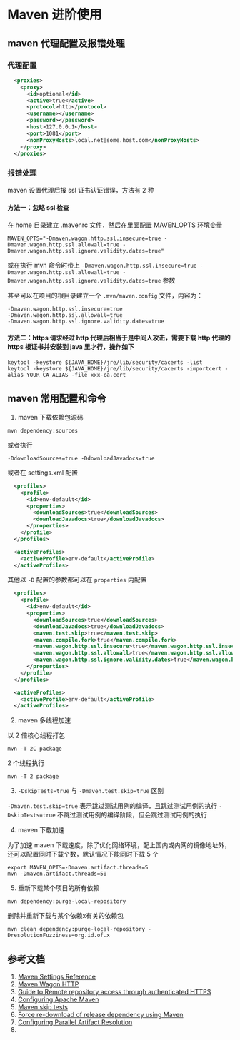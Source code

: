 # Maven 进阶使用

## maven 代理配置及报错处理

### 代理配置
```xml
  <proxies>
    <proxy>
      <id>optional</id>
      <active>true</active>
      <protocol>http</protocol>
      <username></username>
      <password></password>
      <host>127.0.0.1</host>
      <port>1081</port>
      <nonProxyHosts>local.net|some.host.com</nonProxyHosts>
    </proxy>
  </proxies>
```

### 报错处理

maven 设置代理后报 ssl 证书认证错误，方法有 2 种

#### 方法一：忽略 ssl 检查

在 home 目录建立 .mavenrc 文件，然后在里面配置 MAVEN_OPTS 环境变量

```shell
MAVEN_OPTS="-Dmaven.wagon.http.ssl.insecure=true -Dmaven.wagon.http.ssl.allowall=true -Dmaven.wagon.http.ssl.ignore.validity.dates=true"
```

或在执行 mvn 命令时带上 `-Dmaven.wagon.http.ssl.insecure=true -Dmaven.wagon.http.ssl.allowall=true -Dmaven.wagon.http.ssl.ignore.validity.dates=true`
 参数

甚至可以在项目的根目录建立一个 `.mvn/maven.config` 文件，内容为：

```
-Dmaven.wagon.http.ssl.insecure=true
-Dmaven.wagon.http.ssl.allowall=true
-Dmaven.wagon.http.ssl.ignore.validity.dates=true
```

#### 方法二：https 请求经过 http 代理后相当于是中间人攻击，需要下载 http 代理的 https 根证书并安装到 java 里才行，操作如下

```
keytool -keystore ${JAVA_HOME}/jre/lib/security/cacerts -list
keytool -keystore ${JAVA_HOME}/jre/lib/security/cacerts -importcert -alias YOUR_CA_ALIAS -file xxx-ca.cert
```

## maven 常用配置和命令

1. maven 下载依赖包源码

```
mvn dependency:sources
```

或者执行 
```
-DdownloadSources=true -DdownloadJavadocs=true
```

或者在 settings.xml 配置

```xml
  <profiles>
    <profile>
      <id>env-default</id>
      <properties>
        <downloadSources>true</downloadSources>
        <downloadJavadocs>true</downloadJavadocs>
      </properties>
    </profile>
  </profiles>

  <activeProfiles>
    <activeProfile>env-default</activeProfile>
  </activeProfiles>
```

其他以 `-D` 配置的参数都可以在 `properties` 内配置

```xml
  <profiles>
    <profile>
      <id>env-default</id>
      <properties>
        <downloadSources>true</downloadSources>
        <downloadJavadocs>true</downloadJavadocs>
        <maven.test.skip>true</maven.test.skip>
        <maven.compile.fork>true</maven.compile.fork>
        <maven.wagon.http.ssl.insecure>true</maven.wagon.http.ssl.insecure>
        <maven.wagon.http.ssl.allowall>true</maven.wagon.http.ssl.allowall>
        <maven.wagon.http.ssl.ignore.validity.dates>true</maven.wagon.http.ssl.ignore.validity.dates>
      </properties>
    </profile>
  </profiles>

  <activeProfiles>
    <activeProfile>env-default</activeProfile>
  </activeProfiles>
```

2. maven 多线程加速

以 2 倍核心线程打包
```
mvn -T 2C package
```

2 个线程执行
```
mvn -T 2 package
```

3. `-DskipTests=true` 与 `-Dmaven.test.skip=true` 区别

`-Dmaven.test.skip=true` 表示跳过测试用例的编译，且跳过测试用例的执行
`-DskipTests=true` 不跳过测试用例的编译阶段，但会跳过测试用例的执行

4. maven 下载加速

为了加速 maven 下载速度，除了优化网络环境，配上国内或内网的镜像地址外，还可以配置同时下载个数，默认情况下能同时下载 5 个

```
export MAVEN_OPTS=-Dmaven.artifact.threads=5
mvn -Dmaven.artifact.threads=50
```


5. 重新下载某个项目的所有依赖

```
mvn dependency:purge-local-repository
```

删除并重新下载与某个依赖x有关的依赖包
```
mvn clean dependency:purge-local-repository -DresolutionFuzziness=org.id.of.x
```

## 参考文档

1. [Maven Settings Reference](https://maven.apache.org/settings.html)
2. [Maven Wagon HTTP](https://maven.apache.org/wagon/wagon-providers/wagon-http/)
3. [Guide to Remote repository access through authenticated HTTPS](https://maven.apache.org/guides/mini/guide-repository-ssl.html)
4. [Configuring Apache Maven](https://maven.apache.org/configure.html)
5. [Maven skip tests](https://stackoverflow.com/questions/24727536/maven-skip-tests)
6. [Force re-download of release dependency using Maven](https://stackoverflow.com/questions/7959499/force-re-download-of-release-dependency-using-maven)
7. [Configuring Parallel Artifact Resolution](https://maven.apache.org/guides/mini/guide-configuring-maven.html#configuring-parallel-artifact-resolution)
8. []()